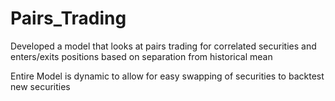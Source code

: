 # Pairs_Trading
Developed a model that looks at pairs trading for correlated securities and enters/exits positions based on separation from historical mean

Entire Model is dynamic to allow for easy swapping of securities to backtest new securities
